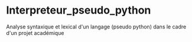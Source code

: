 # Interpreteur_pseudo_python
Analyse syntaxique et lexical d'un langage (pseudo python) dans le cadre d'un projet académique 
